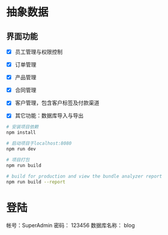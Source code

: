 # 抽象数据

## 界面功能

- [x] 员工管理与权限控制
- [x] 订单管理
- [x] 产品管理
- [x] 合同管理
- [x] 客户管理，包含客户标签及付款渠道
- [x] 其它功能：数据库导入与导出


``` bash
# 安装项目依赖
npm install

# 启动项目于localhost:8080
npm run dev

# 项目打包
npm run build

# build for production and view the bundle analyzer report
npm run build --report
```
# 登陆
帐号：SuperAdmin
密码： 123456
数据库名称： blog
```